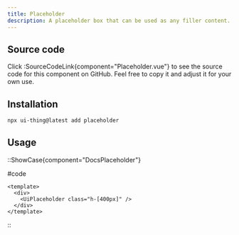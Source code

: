 ```yaml
---
title: Placeholder
description: A placeholder box that can be used as any filler content.
---
```


## Source code

Click :SourceCodeLink{component="Placeholder.vue"} to see the source code for this component on GitHub. Feel free to copy it and adjust it for your own use.

## Installation

```bash
npx ui-thing@latest add placeholder
```

## Usage

::ShowCase{component="DocsPlaceholder"}

#code

<!-- automd:file src="../../components/content/Docs/Placeholder/DocsPlaceholder.vue" code lang="vue" -->

```vue [DocsPlaceholder.vue]
<template>
  <div>
    <UiPlaceholder class="h-[400px]" />
  </div>
</template>
```

<!-- /automd -->

::

